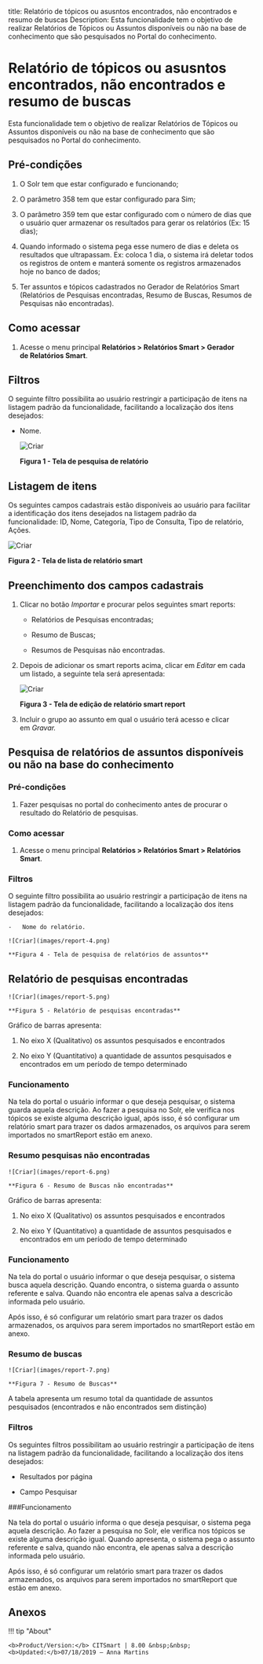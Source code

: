 title: Relatório de tópicos ou asusntos encontrados, não encontrados e resumo de
buscas
Description: Esta funcionalidade tem o objetivo de realizar Relatórios de
Tópicos ou Assuntos disponíveis ou não na base de conhecimento que são
pesquisados no Portal do conhecimento.

# Relatório de tópicos ou asusntos encontrados, não encontrados e resumo de buscas

Esta funcionalidade tem o objetivo de realizar Relatórios de Tópicos ou Assuntos
disponíveis ou não na base de conhecimento que são pesquisados no Portal do
conhecimento.

Pré-condições
------------

1.  O Solr tem que estar configurado e funcionando;

2.  O parâmetro 358 tem que estar configurado para Sim;

3.  O parâmetro 359 tem que estar configurado com o número de dias que o
    usuário quer armazenar os resultados para gerar os relatórios (Ex: 15 dias);

4.  Quando informado o sistema pega esse numero de dias e deleta os resultados
    que ultrapassam. Ex: coloca 1 dia, o sistema irá deletar todos os registros
    de ontem e manterá somente os registros armazenados hoje no banco de dados;

5.  Ter assuntos e tópicos cadastrados no Gerador de Relatórios Smart
    (Relatórios de Pesquisas encontradas, Resumo de Buscas, Resumos de Pesquisas
    não encontradas).

Como acessar
-----------

1.  Acesse o menu principal **Relatórios > Relatórios Smart > Gerador
    de Relatórios Smart**.

Filtros
-------

O seguinte filtro possibilita ao usuário restringir a participação de itens na
listagem padrão da funcionalidade, facilitando a localização dos itens
desejados:

-   Nome.

    ![Criar](images/report-1.png)

    **Figura 1 - Tela de pesquisa de relatório**

Listagem de itens
----------------

Os seguintes campos cadastrais estão disponíveis ao usuário para facilitar a
identificação dos itens desejados na listagem padrão da funcionalidade: ID,
Nome, Categoría, Tipo de Consulta, Tipo de relatório, Ações.

![Criar](images/report-2.png)

**Figura 2 - Tela de lista de relatório smart**

Preenchimento dos campos cadastrais
----------------------------------

1.  Clicar no botão *Importar* e procurar pelos seguintes smart reports:

    -   Relatórios de Pesquisas encontradas;

    -   Resumo de Buscas;

    -   Resumos de Pesquisas não encontradas.

1.  Depois de adicionar os smart reports acima, clicar em *Editar* em cada um
    listado, a seguinte tela será apresentada:

    ![Criar](images/report-3.png)
    
    **Figura 3 - Tela de edição de relatório smart report**

1.  Incluir o grupo ao assunto em qual o usuário terá acesso e clicar
    em *Gravar.*

Pesquisa de relatórios de assuntos disponíveis ou não na base do conhecimento
-----------------------------------------------------------------------------

### Pré-condições

1.  Fazer pesquisas no portal do conhecimento antes de procurar o resultado do
    Relatório de pesquisas.

### Como acessar

1.  Acesse o menu principal **Relatórios > Relatórios Smart > Relatórios
    Smart**.

### Filtros

O seguinte filtro possibilita ao usuário restringir a participação de itens na
listagem padrão da funcionalidade, facilitando a localização dos itens
desejados:

    -   Nome do relatório.

    ![Criar](images/report-4.png)

    **Figura 4 - Tela de pesquisa de relatórios de assuntos**

Relatório de pesquisas encontradas
--------------------------------

    ![Criar](images/report-5.png)

    **Figura 5 - Relatório de pesquisas encontradas**

Gráfico de barras apresenta:

1.  No eixo X (Qualitativo) os assuntos pesquisados e encontrados

2.  No eixo Y (Quantitativo) a quantidade de assuntos pesquisados e encontrados
    em um período de tempo determinado

### Funcionamento

Na tela do portal o usuário informar o que deseja pesquisar, o sistema guarda
aquela descrição. Ao fazer a pesquisa no Solr, ele verifica nos tópicos se
existe alguma descrição igual, após isso, é só configurar um relatório smart
para trazer os dados armazenados, os arquivos para serem importados no
smartReport estão em anexo.

### Resumo pesquisas não encontradas

    ![Criar](images/report-6.png)

    **Figura 6 - Resumo de Buscas não encontradas**

Gráfico de barras apresenta:

1.  No eixo X (Qualitativo) os assuntos pesquisados e encontrados

2.  No eixo Y (Quantitativo) a quantidade de assuntos pesquisados e encontrados
    em um período de tempo determinado

### Funcionamento

Na tela do portal o usuário informar o que deseja pesquisar, o sistema busca
aquela descrição. Quando encontra, o sistema guarda o assunto referente e salva.
Quando não encontra ele apenas salva a descricão informada pelo usuário.

Após isso, é só configurar um relatório smart para trazer os dados armazenados,
os arquivos para serem importados no smartReport estão em anexo.

### Resumo de buscas

    ![Criar](images/report-7.png)
    
    **Figura 7 - Resumo de Buscas**

A tabela apresenta um resumo total da quantidade de assuntos pesquisados
(encontrados e não encontrados sem distinção)

### Filtros

Os seguintes filtros possibilitam ao usuário restringir a participação de itens
na listagem padrão da funcionalidade, facilitando a localização dos itens
desejados:

-   Resultados por página

-   Campo Pesquisar

###Funcionamento

Na tela do portal o usuário informa o que deseja pesquisar, o sistema pega
aquela descrição. Ao fazer a pesquisa no Solr, ele verifica nos tópicos se
existe alguma descrição igual. Quando apresenta, o sistema pega o assunto
referente e salva, quando não encontra, ele apenas salva a descrição informada
pelo usuário.

Após isso, é só configurar um relatório smart para trazer os dados armazenados,
os arquivos para serem importados no smartReport que estão em anexo.

Anexos
------


!!! tip "About"

    <b>Product/Version:</b> CITSmart | 8.00 &nbsp;&nbsp;
    <b>Updated:</b>07/18/2019 – Anna Martins
